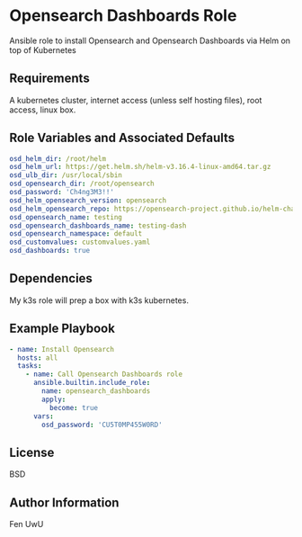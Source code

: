 Opensearch Dashboards Role
=========

Ansible role to install Opensearch and Opensearch Dashboards via Helm on top of Kubernetes

Requirements
------------

A kubernetes cluster, internet access (unless self hosting files), root access, linux box.

Role Variables and Associated Defaults
--------------

```yaml
osd_helm_dir: /root/helm
osd_helm_url: https://get.helm.sh/helm-v3.16.4-linux-amd64.tar.gz
osd_ulb_dir: /usr/local/sbin
osd_opensearch_dir: /root/opensearch
osd_password: 'Ch4ng3M3!!'
osd_helm_opensearch_version: opensearch
osd_helm_opensearch_repo: https://opensearch-project.github.io/helm-charts
osd_opensearch_name: testing
osd_opensearch_dashboards_name: testing-dash
osd_opensearch_namespace: default
osd_customvalues: customvalues.yaml
osd_dashboards: true
```

Dependencies
------------

My k3s role will prep a box with k3s kubernetes.

Example Playbook
----------------

```yaml
- name: Install Opensearch
  hosts: all
  tasks:
    - name: Call Opensearch Dashboards role
      ansible.builtin.include_role:
        name: opensearch_dashboards
        apply:
          become: true
      vars:
        osd_password: 'CU5T0MP455W0RD'
```

License
-------

BSD

Author Information
------------------

Fen UwU
